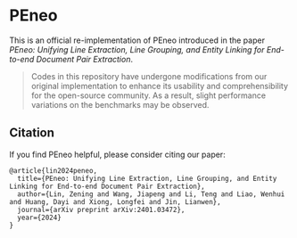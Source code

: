 # PEneo

This is an official re-implementation of PEneo introduced in the paper *PEneo: Unifying Line Extraction, Line Grouping, and Entity Linking for End-to-end Document Pair Extraction*.

> Codes in this repository have undergone modifications from our original implementation to enhance its usability and comprehensibility for the open-source community. As a result, slight performance variations on the benchmarks may be observed.

## Citation

If you find PEneo helpful, please consider citing our paper:

```
@article{lin2024peneo,
  title={PEneo: Unifying Line Extraction, Line Grouping, and Entity Linking for End-to-end Document Pair Extraction},
  author={Lin, Zening and Wang, Jiapeng and Li, Teng and Liao, Wenhui and Huang, Dayi and Xiong, Longfei and Jin, Lianwen},
  journal={arXiv preprint arXiv:2401.03472},
  year={2024}
}
```
